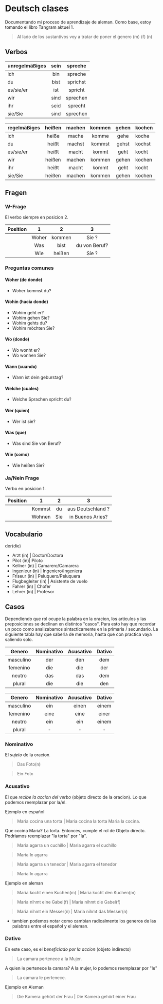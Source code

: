 # Deutsch clases
Documentando mi proceso de aprendizaje de aleman. Como base, estoy tomando el 
libro Tangram aktuel 1.

> Al lado de los sustantivos voy a tratar de poner el genero (m) (f) (n)

## Verbos

| unregelmäßiges | sein | spreche  | 
| ---------------|:----:|:--------:|
| ich            | bin  | spreche  |
| du             | bist | sprichst |
| es/sie/er      | ist  | spricht  |
| wir            | sind | sprechen |
| ihr            | seid | sprecht  |
| sie/Sie        | sind | sprechen |



| regelmäßiges   | heißen | machen  | kommen | gehen | kochen |
| ---------------|:------:|:-------:|:------:|:-----:|:-------|
| ich            | heiße  | mache   | komme  | gehe  | koche  |
| du             | heißt  | machst  | kommst | gehst | kochst |
| es/sie/er      | heißt  | macht   | kommt  | geht  | kocht  |
| wir            | heißen | machen  | kommen | gehen | kochen |
| ihr            | heißt  | macht   | kommt  | geht  | kocht  |
| sie/Sie        | heißen | machen  | kommen | gehen | kochen |


## Fragen 

### W-Frage
El verbo siempre en posicion 2.

| Position | 1 | 2  | 3 | 
|:--------:|:----:|:------:|:----:|
|          | Woher| kommen | Sie ?|
|          | Was  | bist   | du von Beruf?|
|          | Wie  | heißen | Sie ? |


### Preguntas comunes
#### Woher (de donde)
* Woher kommst du? 

#### Wohin (hacia donde)
* Wohim geht er? 
* Wohim gehen Sie? 
* Wohim gehts du? 
* Wohim möchten Sie? 

#### Wo (donde)
* Wo wonht er? 
* Wo wonhen Sie?

#### Wann (cuando) 
* Wann ist dein geburstag? 

#### Welche (cuales) 
* Welche Sprachen spricht du? 

#### Wer (quien) 
* Wer ist sie? 

#### Was (que) 
* Was sind Sie von Beruf? 

#### Wie (como) 
* Wie heißen Sie? 

### Ja/Nein Frage
Verbo en posicion 1.

| Position | 1 | 2  | 3 | 
|:--------:|:----: |:--:|:----------------:|
|          | Kommst| du | aus Deutschland ?|
|          | Wohnen| Sie| in Buenos Aries? |

## Vocabulario
der(die)    
* Arzt (in) | Doctor/Doctora
* Pilot (in)| Piloto
* Kellner (in) | Camarero/Camarera
* Ingenieur (in) | Ingeniero/Ingeniera
* Friseur (in) | Peluquero/Peluquera
* Flugbegleiter (in) | Asistente de vuelo
* Fahrer (in) | Chofer
* Lehrer (in) | Profesor

## Casos
Dependiendo que rol ocupe la palabra en la oracion, 
los articulos y las preposiciones se declinan en distintos "casos".
Para esto hay que recordar un poco como analizabamos sintacticamente en la 
primaria / secundario.
La siguiente tabla hay que saberla de memoria, hasta que con practica vaya saliendo
solo.


| Genero     | Nominativo | Acusativo  | Dativo | 
|:----------:|:---------: |:----------:|:------:|
| masculino  | der        | den        | dem    |
| femenino   | die        | die        | der    |
| neutro     | das        | das        | dem    |
| plural     | die        | die        | den    |


| Genero     | Nominativo | Acusativo  | Dativo | 
|:----------:|:---------: |:----------:|:------:|
| masculino  | ein        | einen      | einem  |
| femenino   | eine       | eine       | einer  |
| neutro     | ein        | ein        | einem  |
| plural     | -          | -          | -      |

### Nominativo
El *sujeto* de la oracion. 
> Das Foto(n)

> Ein Foto

### Acusativo
El que *recibe la accion del verbo* (objeto directo de la oracion). 
Lo que podemos reemplazar por la/el. 

Ejemplo en español

> Maria cocina una torta | Maria cocina la torta 
> Maria la cocina. 

Que cocina Maria? La torta. Entonces, cumple el rol de Objeto directo. 
Podriamos reemplazar "la torta" por "la".

> Maria agarra un cuchillo  | Maria agarra el cuchillo

> Maria lo agarra

> Maria agarra un tenedor | Maria agarra el tenedor

> Maria lo agarra

Ejemplo en aleman
> Maria kocht einen Kuchen(m) | Maria kocht den Kuchen(m)

> Maria nihmt eine Gabel(f)   | Maria nihmt die Gabel(f)

> Maria nihmt ein Messer(n)   | Maria nihmt das Messer(n)

* tambien podemos notar como cambian radicalmente los generos de las palabras
entre el español y el aleman.

### Dativo
En este caso, es el *beneficiado por la accion* (objeto indirecto)

> La camara pertenece a la Mujer.

A quien le pertenece la camara? A la mujer, lo podemos reemplazar por "le"

> La camara le pertenece. 

Ejemplo en Aleman 

> Die Kamera gehört der Frau | Die Kamera gehört einer Frau 
